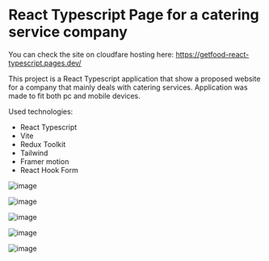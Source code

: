 # React Typescript Page for a catering service company
You can check the site on cloudfare hosting here: https://getfood-react-typescript.pages.dev/  


This project is a React Typescript application that show a proposed website for a company that mainly deals with catering services. Application was made to fit both pc and mobile devices.


Used technologies:  
- React Typescript
- Vite
- Redux Toolkit
- Tailwind
- Framer motion
- React Hook Form

![image](https://github.com/bchanowski/getfood-react-typescript/assets/92587389/10eb6726-fa8a-4bc6-97c9-a8a29158f276)  

![image](https://github.com/bchanowski/getfood-react-typescript/assets/92587389/1be74c3a-d9b4-4cd8-95b3-457cbf21785e)  

![image](https://github.com/bchanowski/getfood-react-typescript/assets/92587389/ab4c58ea-1d48-4455-b579-2e30a7bb370a)  

![image](https://github.com/bchanowski/getfood-react-typescript/assets/92587389/ef9a35d3-9564-4f79-962c-8071601e1623)  

![image](https://github.com/bchanowski/getfood-react-typescript/assets/92587389/c0db0901-f62c-4254-8697-ad6f941c2c05)
